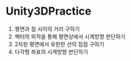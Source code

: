 # Unity3DPractice
1. 평면과 점 사이의 거리 구하기
2. 벡터의 외적을 통해 평면상에서 시계방향 판단하기
3. 2차원 평면에서 유한한 선의 접점 구하기
4. 다각형 좌표의 시계방향 판단하기
